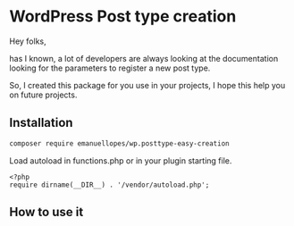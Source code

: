 # WordPress Post type creation

Hey folks,

has I known, a lot of developers are always looking at the documentation 
looking for the parameters to register a new post type.

So, I created this package for you use in your projects, I hope this help you on future projects.


## Installation

```bash
composer require emanuellopes/wp.posttype-easy-creation
```

Load autoload in functions.php or in your plugin starting file.
```
<?php
require dirname(__DIR__) . '/vendor/autoload.php';
```

## How to use it
